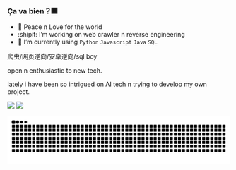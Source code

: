 ### Ça va bien？:fireworks:
- :hamster: Peace n Love for the world
- :shipit:  I’m working on web crawler n reverse engineering 
- :whale: I’m currently using `Python` `Javascript` `Java` `SQL` 

爬虫/网页逆向/安卓逆向/sql boy

open n enthusiastic to new tech.

lately i have been so intrigued on AI tech n trying to develop my own project.

![](https://github-readme-stats.vercel.app/api?username=Seriainme&show_icons=true&line_height=21&show_icons=true&theme=aura&hide_border=true)
![](https://github-readme-stats.vercel.app/api/top-langs/?username=Seriainme&show_icons=true&layout=compact&theme=aura&hide_border=true&hide=html,css)

<p align="center">
  <img src="https://github.com/Seriainme/Seriainme/raw/output/github-contribution-grid-snake.svg" alt="snake">
</p>
